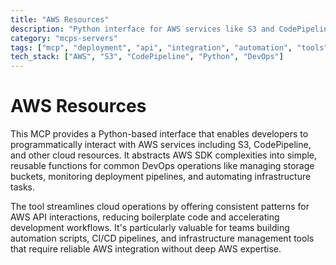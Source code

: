 ```yaml
---
title: "AWS Resources"
description: "Python interface for AWS services like S3 and CodePipeline, enabling DevOps tasks and cloud resource management."
category: "mcps-servers"
tags: ["mcp", "deployment", "api", "integration", "automation", "tools"]
tech_stack: ["AWS", "S3", "CodePipeline", "Python", "DevOps"]
---
```


# AWS Resources

This MCP provides a Python-based interface that enables developers to programmatically interact with AWS services including S3, CodePipeline, and other cloud resources. It abstracts AWS SDK complexities into simple, reusable functions for common DevOps operations like managing storage buckets, monitoring deployment pipelines, and automating infrastructure tasks.

The tool streamlines cloud operations by offering consistent patterns for AWS API interactions, reducing boilerplate code and accelerating development workflows. It's particularly valuable for teams building automation scripts, CI/CD pipelines, and infrastructure management tools that require reliable AWS integration without deep AWS expertise.
